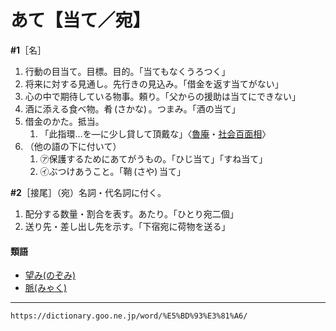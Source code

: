 # あて【当て／宛】

**\#1**［名］
1. 行動の目当て。目標。目的。「当てもなくうろつく」
2. 将来に対する見通し。先行きの見込み。「借金を返す当てがない」
3. 心の中で期待している物事。頼り。「父からの援助は当てにできない」
4. 酒に添える食べ物。肴 (さかな) 。つまみ。「酒の当て」
5. 借金のかた。抵当。    
    1.  「此指環…を―に少し貸して頂戴な」〈[魯庵](https://dictionary.goo.ne.jp/word/person/%E5%86%85%E7%94%B0%E9%AD%AF%E5%BA%B5/#jn-19389)・[社会百面相](https://dictionary.goo.ne.jp/word/%E7%A4%BE%E4%BC%9A%E7%99%BE%E9%9D%A2%E7%9B%B8/#jn-271200)〉
6. （他の語の下に付いて）    
    1.  ㋐保護するためにあてがうもの。「ひじ当て」「すね当て」        
    2.  ㋑ぶつけあうこと。「鞘 (さや) 当て」
        

**\#2**［接尾］（宛）名詞・代名詞に付く。
1. 配分する数量・割合を表す。あたり。「ひとり宛二個」    
2. 送り先・差し出し先を示す。「下宿宛に荷物を送る」
    

#### 類語

-   [望み(のぞみ)](https://dictionary.goo.ne.jp/word/%E6%9C%9B%E3%81%BF/#jn-171949)
-   [脈(みゃく)](https://dictionary.goo.ne.jp/word/%E8%84%88/#jn-213530)

---
`https://dictionary.goo.ne.jp/word/%E5%BD%93%E3%81%A6/`
